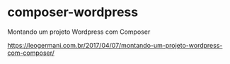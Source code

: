 # composer-wordpress
Montando um projeto Wordpress com Composer

https://leogermani.com.br/2017/04/07/montando-um-projeto-wordpress-com-composer/